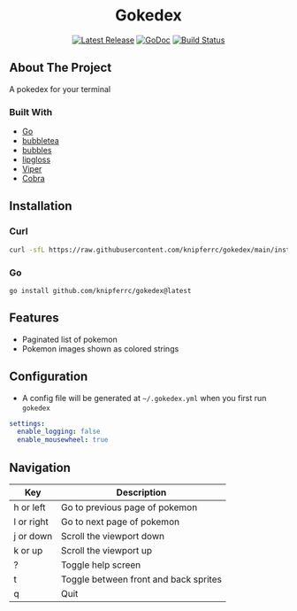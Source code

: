 <p align="center">
  <h1 align="center">Gokedex</h1>
  <p align="center">
    <a href="https://github.com/knipferrc/gokedex/releases"><img src="https://img.shields.io/github/v/release/knipferrc/gokedex" alt="Latest Release"></a>
    <a href="https://pkg.go.dev/github.com/knipferrc/gokedex?tab=doc"><img src="https://godoc.org/github.com/golang/gddo?status.svg" alt="GoDoc"></a>
    <a href="https://github.com/knipferrc/gokedex/actions"><img src="https://img.shields.io/github/workflow/status/knipferrc/gokedex/Release" alt="Build Status"></a>
  </p>
</p>

## About The Project

A pokedex for your terminal

### Built With

- [Go](https://golang.org/)
- [bubbletea](https://github.com/charmbracelet/bubbletea)
- [bubbles](https://github.com/charmbracelet/bubbles)
- [lipgloss](https://github.com/charmbracelet/lipgloss)
- [Viper](https://github.com/spf13/viper)
- [Cobra](https://github.com/spf13/cobra)

## Installation

### Curl

```sh
curl -sfL https://raw.githubusercontent.com/knipferrc/gokedex/main/install.sh | sh
```

### Go

```
go install github.com/knipferrc/gokedex@latest
```

## Features

- Paginated list of pokemon
- Pokemon images shown as colored strings

## Configuration

- A config file will be generated at `~/.gokedex.yml` when you first run `gokedex`

```yml
settings:
  enable_logging: false
  enable_mousewheel: true
```

## Navigation

| Key        | Description                           |
| ---------- | ------------------------------------- |
| h or left  | Go to previous page of pokemon        |
| l or right | Go to next page of pokemon            |
| j or down  | Scroll the viewport down              |
| k or up    | Scroll the viewport up                |
| ?          | Toggle help screen                    |
| t          | Toggle between front and back sprites |
| q          | Quit                                  |
